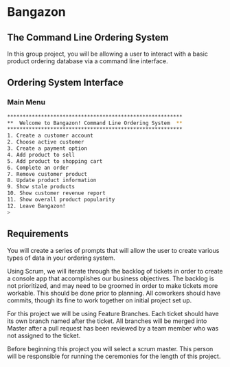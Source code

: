 # Bangazon

## The Command Line Ordering System

In this group project, you will be allowing a user to interact with a basic product ordering database via a command line interface.

## Ordering System Interface

### Main Menu

```bash
*********************************************************
**  Welcome to Bangazon! Command Line Ordering System  **
*********************************************************
1. Create a customer account
2. Choose active customer
3. Create a payment option
4. Add product to sell
5. Add product to shopping cart
6. Complete an order
7. Remove customer product
8. Update product information
9. Show stale products
10. Show customer revenue report
11. Show overall product popularity
12. Leave Bangazon!
>
```

## Requirements

You will create a series of prompts that will allow the user to create various types of data in your ordering system.

Using Scrum, we will iterate through the backlog of tickets in order to create a console app that accomplishes our business objectives.  The backlog is not prioritized, and may need to be groomed in order to make tickets more workable.  This should be done prior to planning.  All coworkers should have commits, though its fine to work together on initial project set up.

For this project we will be using Feature Branches.  Each ticket should have its own branch named after the ticket.  All branches will be merged into Master after a pull request has been reviewed by a team member who was not assigned to the ticket.

Before beginning this project you will select a scrum master.  This person will be responsible for running the ceremonies for the length of this project.